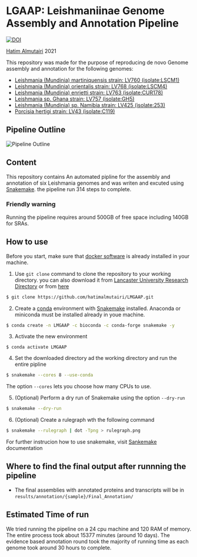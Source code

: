 # LGAAP: Leishmaniinae Genome Assembly and Annotation Pipeline

[![DOI](https://zenodo.org/badge/DOI/10.5281/zenodo.4707445.svg)](https://doi.org/10.5281/zenodo.4707445)

[Hatim Almutairi](mailto:hatim.almutiairi@hotmail.com) 2021

This repository was made for the purpose of reproducing de novo Genome assembly and annotation for the following genomes:
 - [Leishmania (Mundinia) martiniquensis strain: LV760 (isolate:LSCM1)](https://www.ncbi.nlm.nih.gov/assembly/GCA_017916325.1)
 - [Leishmania (Mundinia) orientalis strain: LV768 (isolate:LSCM4)](https://www.ncbi.nlm.nih.gov/assembly/GCA_017916335.1)
 - [Leishmania (Mundinia) enrietti strain: LV763 (isolate:CUR178)](https://www.ncbi.nlm.nih.gov/assembly/GCA_017916305.1)
 - [Leishmania sp. Ghana strain: LV757 (isolate:GH5)](https://www.ncbi.nlm.nih.gov/assembly/GCA_017918215.1)
 - [Leishmania (Mundinia) sp. Namibia strain: LV425 (isolate:253)](https://www.ncbi.nlm.nih.gov/assembly/GCA_017918225.1)
 - [Porcisia hertigi strain: LV43 (isolate:C119)](https://www.ncbi.nlm.nih.gov/assembly/GCA_017918235.1)


## Pipeline Outline
![Pipeline Outline](https://github.com/hatimalmutairi/LMGAAP/blob/main/Pipline_Outline.png)

## Content
This repository contains An automated pipline for the assembly and annotation of six Leishmania genomes and was writen and excuted using [Snakemake](https://snakemake.readthedocs.io/en/stable/index.html). the pipeline run 314 steps to complete. 

### Friendly warning
Running the pipeline requires around 500GB of free space including 140GB for SRAs.

## How to use
Before you start, make sure that [docker software](https://docs.docker.com/get-docker/) is already installed in your machine. 
 1. Use  ```git clone``` command to clone the repository to your working directory. you can also download it from [Lancaster University Research Directory]() or from [here]()
```sh
$ git clone https://github.com/hatimalmutairi/LMGAAP.git
```
 2. Create a [conda](https://docs.conda.io/en/latest/) environment with [Snakemake](https://snakemake.readthedocs.io/en/stable/getting_started/installation.html) installed.
 Anaconda or miniconda must be installed already in youe machine.
```sh
$ conda create -n LMGAAP -c bioconda -c conda-forge snakemake -y
```
 3. Activate the new environment
```
$ conda activate LMGAAP
```
 4. Set the downloaded directory ad the working directory and  run the entire pipline
```sh
$ snakemake --cores 8 --use-conda
```
The option ```--cores``` lets you choose how many CPUs to use.
 
 5. (Optional) Perform a dry run of Snakemake using the option ```--dry-run```
```sh
$ snakemake --dry-run
```
 6. (Optional) Create a rulegraph wth the following command
```sh
$ snakemake --rulegraph | dot -Tpng > rulegraph.png 
```
For further instrucion how to use snakemake, visit [Sankemake](https://snakemake.readthedocs.io/en/stable/index.html) documentation

## Where to find the final output after runnning the pipeline
 - The final assemblies with annotated proteins and transcripts will be in ```results/annotation/{sample}/Final_Annotation/```

## Estimated Time of run
We tried running the pipeline on a 24 cpu machine and 120 RAM of memory. The entire process took about 15377 minutes (around 10 days). The evidence based annotation round took the majority of running time as each genome took around 30 hours to complete.
